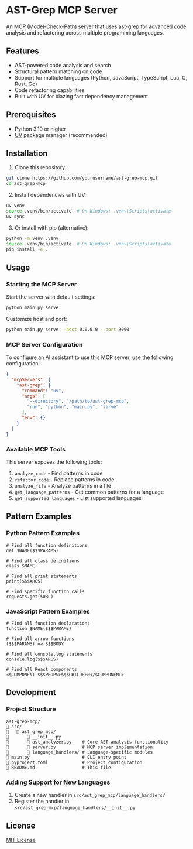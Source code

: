 # AST-Grep MCP Server

An MCP (Model-Check-Path) server that uses ast-grep for advanced code analysis and refactoring across multiple programming languages.

## Features

- AST-powered code analysis and search
- Structural pattern matching on code
- Support for multiple languages (Python, JavaScript, TypeScript, Lua, C, Rust, Go)
- Code refactoring capabilities
- Built with UV for blazing fast dependency management

## Prerequisites

- Python 3.10 or higher
- [UV](https://astral.sh/uv) package manager (recommended)

## Installation

1. Clone this repository:
```bash
git clone https://github.com/yourusername/ast-grep-mcp.git
cd ast-grep-mcp
```

2. Install dependencies with UV:
```bash
uv venv
source .venv/bin/activate  # On Windows: .venv\Scripts\activate
uv sync
```

3. Or install with pip (alternative):
```bash
python -m venv .venv
source .venv/bin/activate  # On Windows: .venv\Scripts\activate
pip install -e .
```

## Usage

### Starting the MCP Server

Start the server with default settings:
```bash
python main.py serve
```

Customize host and port:
```bash
python main.py serve --host 0.0.0.0 --port 9000
```

### MCP Server Configuration

To configure an AI assistant to use this MCP server, use the following configuration:

```json
{
  "mcpServers": {
    "ast-grep": {
      "command": "uv",
      "args": [
        "--directory", "/path/to/ast-grep-mcp",
        "run", "python", "main.py", "serve"
      ],
      "env": {}
    }
  }
}
```

### Available MCP Tools

This server exposes the following tools:

1. `analyze_code` - Find patterns in code
2. `refactor_code` - Replace patterns in code
3. `analyze_file` - Analyze patterns in a file
4. `get_language_patterns` - Get common patterns for a language
5. `get_supported_languages` - List supported languages

## Pattern Examples

### Python Pattern Examples

```
# Find all function definitions
def $NAME($$$PARAMS)

# Find all class definitions
class $NAME

# Find all print statements
print($$$ARGS)

# Find specific function calls
requests.get($URL)
```

### JavaScript Pattern Examples

```
# Find all function declarations
function $NAME($$$PARAMS)

# Find all arrow functions
($$$PARAMS) => $$$BODY

# Find all console.log statements
console.log($$$ARGS)

# Find all React components
<$COMPONENT $$$PROPS>$$$CHILDREN</$COMPONENT>
```

## Development

### Project Structure

```
ast-grep-mcp/
   src/
      ast_grep_mcp/
          __init__.py
          ast_analyzer.py    # Core AST analysis functionality
          server.py          # MCP server implementation
          language_handlers/ # Language-specific modules
   main.py                    # CLI entry point
   pyproject.toml             # Project configuration
   README.md                  # This file
```

### Adding Support for New Languages

1. Create a new handler in `src/ast_grep_mcp/language_handlers/`
2. Register the handler in `src/ast_grep_mcp/language_handlers/__init__.py`

## License

[MIT License](LICENSE)